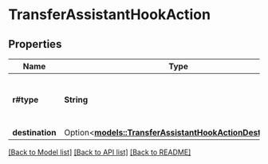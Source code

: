 # TransferAssistantHookAction

## Properties

Name | Type | Description | Notes
------------ | ------------- | ------------- | -------------
**r#type** | **String** | This is the type of action - must be \"transfer\" | 
**destination** | Option<[**models::TransferAssistantHookActionDestination**](TransferAssistantHookActionDestination.md)> |  | [optional]

[[Back to Model list]](../README.md#documentation-for-models) [[Back to API list]](../README.md#documentation-for-api-endpoints) [[Back to README]](../README.md)


